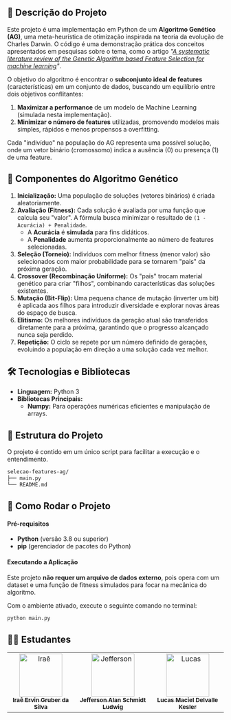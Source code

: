 ## 📝 Descrição do Projeto

Este projeto é uma implementação em Python de um **Algoritmo Genético (AG)**, uma meta-heurística de otimização inspirada na teoria da evolução de Charles Darwin. O código é uma demonstração prática dos conceitos apresentados em pesquisas sobre o tema, como o artigo *"[A systematic literature review of the Genetic Algorithm based Feature Selection for machine learning](https://www.sciencedirect.com/science/article/abs/pii/S0167404821002728)"*.

O objetivo do algoritmo é encontrar o **subconjunto ideal de features** (características) em um conjunto de dados, buscando um equilíbrio entre dois objetivos conflitantes:
1.  **Maximizar a performance** de um modelo de Machine Learning (simulada nesta implementação).
2.  **Minimizar o número de features** utilizadas, promovendo modelos mais simples, rápidos e menos propensos a overfitting.

Cada "indivíduo" na população do AG representa uma possível solução, onde um vetor binário (cromossomo) indica a ausência (0) ou presença (1) de uma feature.

## 🧬 Componentes do Algoritmo Genético

1.  **Inicialização:** Uma população de soluções (vetores binários) é criada aleatoriamente.
2.  **Avaliação (Fitness):** Cada solução é avaliada por uma função que calcula seu "valor". A fórmula busca minimizar o resultado de `(1 - Acurácia) + Penalidade`.
    * A **Acurácia** é **simulada** para fins didáticos.
    * A **Penalidade** aumenta proporcionalmente ao número de features selecionadas.
3.  **Seleção (Torneio):** Indivíduos com melhor fitness (menor valor) são selecionados com maior probabilidade para se tornarem "pais" da próxima geração.
4.  **Crossover (Recombinação Uniforme):** Os "pais" trocam material genético para criar "filhos", combinando características das soluções existentes.
5.  **Mutação (Bit-Flip):** Uma pequena chance de mutação (inverter um bit) é aplicada aos filhos para introduzir diversidade e explorar novas áreas do espaço de busca.
6.  **Elitismo:** Os melhores indivíduos da geração atual são transferidos diretamente para a próxima, garantindo que o progresso alcançado nunca seja perdido.
7.  **Repetição:** O ciclo se repete por um número definido de gerações, evoluindo a população em direção a uma solução cada vez melhor.

## 🛠️ Tecnologias e Bibliotecas

* **Linguagem:** Python 3
* **Bibliotecas Principais:**
    * **Numpy:** Para operações numéricas eficientes e manipulação de arrays.

## 📁 Estrutura do Projeto

O projeto é contido em um único script para facilitar a execução e o entendimento.

```bash
selecao-features-ag/
├── main.py      
└── README.md   
```

## 🚀 Como Rodar o Projeto

#### **Pré-requisitos**

* **Python** (versão 3.8 ou superior)
* **pip** (gerenciador de pacotes do Python)

#### **Executando a Aplicação**

Este projeto **não requer um arquivo de dados externo**, pois opera com um dataset e uma função de fitness simulados para focar na mecânica do algoritmo.

Com o ambiente ativado, execute o seguinte comando no terminal:

```bash
python main.py
```
## 👨‍💻 Estudantes

<table>
  <tr>
    <td align="center">
      <a href="#">
        <img src="https://avatars.githubusercontent.com/u/165969703?v=4" width="100px;" alt="Iraê"/><br>
        <sub>
          <b>Iraê Ervin Gruber da Silva</b>
        </sub>
      </a>
    </td>
    <td align="center">
      <a href="#">
        <img src="https://avatars.githubusercontent.com/u/165967253?s=96&v=4" width="100px;" alt="Jefferson"/><br>
        <sub>
          <b>Jefferson Alan Schmidt Ludwig</b>
        </sub>
      </a>
    </td>
    <td align="center">
      <a href="#">
        <img src="https://avatars.githubusercontent.com/u/166339825?v=4" width="100px;" alt="Lucas"/><br>
        <sub>
          <b>Lucas Maciel Delvalle Kesler</b>
        </sub>
      </a>
    </td>
  </tr>
</table>
